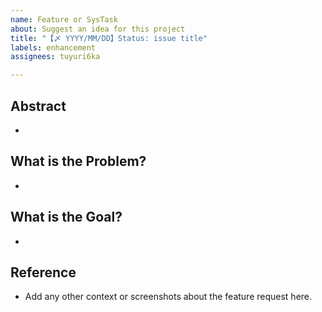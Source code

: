```yaml
---
name: Feature or SysTask
about: Suggest an idea for this project
title: "【〆 YYYY/MM/DD】Status: issue title"
labels: enhancement
assignees: tuyuri6ka

---
```


## Abstract
- 

## What is the Problem?
- 

## What is the Goal?
- 

## Reference
- Add any other context or screenshots about the feature request here.
